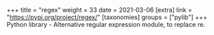 +++
title = "regex"
weight = 33
date = 2021-03-06
[extra]
link = "https://pypi.org/project/regex/"
[taxonomies]
groups = ["pylib"]
+++
Python library - Alternative regular expression module, to replace re.

